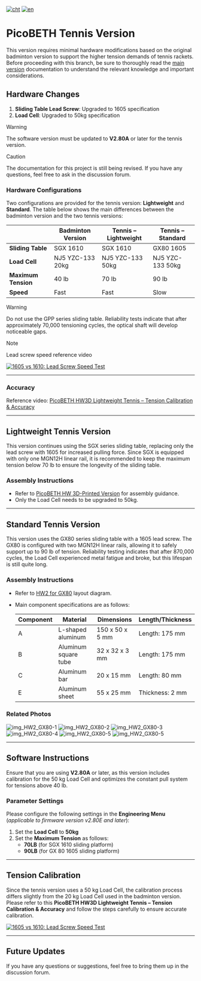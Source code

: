 [![cht](https://img.shields.io/badge/lang-cht-green.svg)](README.cht.md) 
[![en](https://img.shields.io/badge/lang-en-red.svg)](README.md)

# PicoBETH Tennis Version

This version requires minimal hardware modifications based on the original badminton version to support the higher tension demands of tennis rackets. Before proceeding with this branch, be sure to thoroughly read the [main version](https://github.com/206cc/PicoBETH) documentation to understand the relevant knowledge and important considerations.

## Hardware Changes

1. **Sliding Table Lead Screw**: Upgraded to 1605 specification
2. **Load Cell**: Upgraded to 50kg specification

> [!WARNING]
> The software version must be updated to **V2.80A** or later for the tennis version.

> [!CAUTION]
> The documentation for this project is still being revised. If you have any questions, feel free to ask in the discussion forum.

### Hardware Configurations

Two configurations are provided for the tennis version: **Lightweight** and **Standard**. The table below shows the main differences between the badminton version and the two tennis versions:

|               | **Badminton Version** | **Tennis – Lightweight** | **Tennis – Standard** |
|---------------|----------------------|-------------------------|----------------------|
| **Sliding Table** | SGX 1610 | SGX 1610 | GX80 1605 |
| **Load Cell** | NJ5 YZC-133 20kg | NJ5 YZC-133 50kg | NJ5 YZC-133 50kg |
| **Maximum Tension** | 40 lb | 70 lb | 90 lb |
| **Speed** | Fast | Fast | Slow |

> [!WARNING]
> Do not use the GPP series sliding table. Reliability tests indicate that after approximately 70,000 tensioning cycles, the optical shaft will develop noticeable gaps.

> [!NOTE]
> Lead screw speed reference video
> 
> [![1605 vs 1610: Lead Screw Speed Test](https://img.youtube.com/vi/DaFmQe_a8F8/0.jpg)](https://www.youtube.com/watch?v=DaFmQe_a8F8)

---

### Accuracy   
Reference video: [PicoBETH HW3D Lightweight Tennis – Tension Calibration & Accuracy](https://youtu.be/3H8zwHVQJGE)

---


## Lightweight Tennis Version

This version continues using the SGX series sliding table, replacing only the lead screw with 1605 for increased pulling force. Since SGX is equipped with only one MGN12H linear rail, it is recommended to keep the maximum tension below 70 lb to ensure the longevity of the sliding table.

### Assembly Instructions

- Refer to [PicoBETH HW 3D-Printed Version](https://youtu.be/gtyGDhp-Uqk) for assembly guidance.
- Only the Load Cell needs to be upgraded to 50kg.

---

## Standard Tennis Version

This version uses the GX80 series sliding table with a 1605 lead screw. The GX80 is configured with two MGN12H linear rails, allowing it to safely support up to 90 lb of tension. Reliability testing indicates that after 870,000 cycles, the Load Cell experienced metal fatigue and broke, but this lifespan is still quite long.

### Assembly Instructions

- Refer to [HW2 for GX80](docs/HW2.2_GX80.pdf) layout diagram.
- Main component specifications are as follows:

  | Component | Material | Dimensions | Length/Thickness |
  |------|------------|-----------------|---------------|
  | A    | L-shaped aluminum | 150 x 50 x 5 mm | Length: 175 mm  |
  | B    | Aluminum square tube | 32 x 32 x 3 mm  | Length: 175 mm  |
  | C    | Aluminum bar | 20 x 15 mm | Length: 80 mm   |
  | E    | Aluminum sheet | 55 x 25 mm | Thickness: 2 mm    |

### Related Photos

![img_HW2_GX80-1](docs/img_HW2_GX80-1.jpg)
![img_HW2_GX80-2](docs/img_HW2_GX80-2.jpg)
![img_HW2_GX80-3](docs/img_HW2_GX80-3.jpg)
![img_HW2_GX80-4](docs/img_HW2_GX80-4.jpg)
![img_HW2_GX80-5](docs/img_HW2_GX80-5.jpg)
![img_HW2_GX80-5](docs/img_HW2_GX80-6.jpg)

---

## Software Instructions

Ensure that you are using **V2.80A** or later, as this version includes calibration for the 50 kg Load Cell and optimizes the constant pull system for tensions above 40 lb.

### Parameter Settings

Please configure the following settings in the **Engineering Menu**  
(*applicable to firmware version v2.80E and later*):

1. Set the **Load Cell** to **50kg**  
2. Set the **Maximum Tension** as follows:  
   - **70LB** (for SGX 1610 sliding platform)  
   - **90LB** (for GX 80 1605 sliding platform)

---

## Tension Calibration

Since the tennis version uses a 50 kg Load Cell, the calibration process differs slightly from the 20 kg Load Cell used in the badminton version. Please refer to this **PicoBETH HW3D Lightweight Tennis – Tension Calibration & Accuracy** and follow the steps carefully to ensure accurate calibration.

[![1605 vs 1610: Lead Screw Speed Test](https://img.youtube.com/vi/3H8zwHVQJGE/0.jpg)](https://www.youtube.com/watch?v=3H8zwHVQJGE)

---

## Future Updates

If you have any questions or suggestions, feel free to bring them up in the discussion forum.
